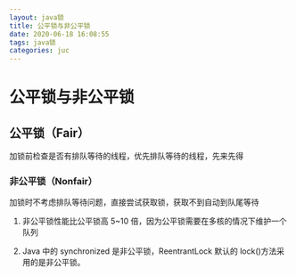 ```yaml
---
layout: java锁
title: 公平锁与非公平锁
date: 2020-06-18 16:08:55
tags: java锁
categories: juc
---
```


# 公平锁与非公平锁

## 公平锁（Fair）

加锁前检查是否有排队等待的线程，优先排队等待的线程，先来先得

### 非公平锁（Nonfair）

加锁时不考虑排队等待问题，直接尝试获取锁，获取不到自动到队尾等待

1. 非公平锁性能比公平锁高 5~10 倍，因为公平锁需要在多核的情况下维护一个队列

2. Java 中的 synchronized 是非公平锁，ReentrantLock 默认的 lock()方法采用的是非公平锁。